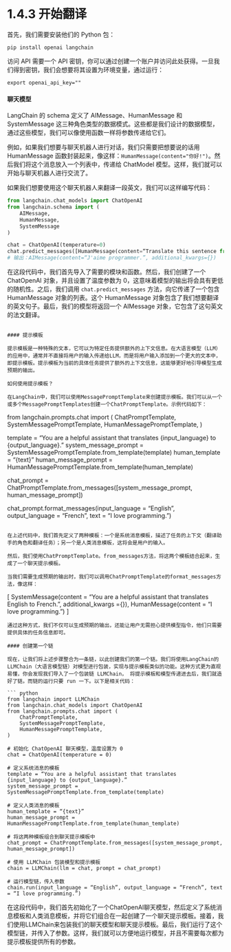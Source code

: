 # 1.4.3 开始翻译

首先，我们需要安装他们的 Python 包：

```shell
pip install openai langchain
```

访问 API 需要一个 API 密钥，你可以通过创建一个账户并访问此处获得。一旦我们得到密钥，我们会想要将其设置为环境变量，通过运行：

```shell
export openai_api_key=""
```
#### 聊天模型

LangChain 的 schema 定义了 AIMessage、HumanMessage 和 SystemMessage 这三种角色类型的数据模式。这些都是我们设计的数据模型，通过这些模型，我们可以像使用函数一样将参数传递给它们。

例如，如果我们想要与聊天机器人进行对话，我们只需要把想要说的话用 HumanMessage 函数封装起来，像这样：`HumanMessage(content="你好!")`。然后我们将这个消息放入一个列表中，传递给 ChatModel 模型。这样，我们就可以开始与聊天机器人进行交流了。

如果我们想要使用这个聊天机器人来翻译一段英文，我们可以这样编写代码：

```python
from langchain.chat_models import ChatOpenAI
from langchain.schema import (
    AIMessage,
    HumanMessage,
    SystemMessage
)

chat = ChatOpenAI(temperature=0)
chat.predict_messages([HumanMessage(content=“Translate this sentence from English to French. I love programming.”)])
# 输出：AIMessage(content=“J'aime programmer.”, additional_kwargs={})
```

在这段代码中，我们首先导入了需要的模块和函数。然后，我们创建了一个 ChatOpenAI 对象，并且设置了温度参数为 0，这意味着模型的输出将会具有更低的随机性。之后，我们调用 `chat.predict_messages` 方法，向它传递了一个包含 HumanMessage 对象的列表。这个 HumanMessage 对象包含了我们想要翻译的英文句子。最后，我们的模型将返回一个 AIMessage 对象，它包含了这句英文的法文翻译。
```

#### 提示模板

提示模板是一种特殊的文本，它可以为特定任务提供额外的上下文信息。在大语言模型（LLM）的应用中，通常并不直接将用户的输入传递给LLM，而是将用户输入添加到一个更大的文本中，即提示模板。提示模板为当前的具体任务提供了额外的上下文信息，这能够更好地引导模型生成预期的输出。

如何使用提示模板？

在LangChain中，我们可以使用MessagePromptTemplate来创建提示模板。我们可以从一个或多个MessagePromptTemplates创建一个ChatPromptTemplate。示例代码如下：

```
from langchain.prompts.chat import (
    ChatPromptTemplate,
    SystemMessagePromptTemplate,
    HumanMessagePromptTemplate,
)

template = “You are a helpful assistant that translates {input_language} to {output_language}.”
system_message_prompt = SystemMessagePromptTemplate.from_template(template)
human_template = “{text}”
human_message_prompt = HumanMessagePromptTemplate.from_template(human_template)

chat_prompt = ChatPromptTemplate.from_messages([system_message_prompt, human_message_prompt])

chat_prompt.format_messages(input_language = “English”, output_language = “French”, text = “I love programming.”)

```

在上述代码中，我们首先定义了两种模板：一个是系统消息模板，描述了任务的上下文（翻译助手的角色和翻译任务）；另一个是人类消息模板，这将会是用户的输入。

然后，我们使用ChatPromptTemplate。from_messages方法，将这两个模板结合起来，生成了一个聊天提示模板。

当我们需要生成预期的输出时，我们可以调用ChatPromptTemplate的format_messages方法，像这样：

```
[
    SystemMessage(content = “You are a helpful assistant that translates English to French.”, additional_kwargs ={}),
    HumanMessage(content = “I love programming.”)
]
```
通过这种方式，我们不仅可以生成预期的输出，还能让用户无需担心提供模型指令，他们只需要提供具体的任务信息即可。

#### 创建第一个链

现在，让我们将上述步骤整合为一条链，以此创建我们的第一个链。我们将使用LangChain的LLMChain（大语言模型链）对模型进行包装，实现与提示模板类似的功能。这种方式更为直观易懂，你会发现我们导入了一个包装链 LLMChain， 将提示模板和模型传递进去后，我们就造好了链。而链的运行只要 run 一下。以下是相关代码：

``` python
from langchain import LLMChain
from langchain.chat_models import ChatOpenAI
from langchain.prompts.chat import (
    ChatPromptTemplate,
    SystemMessagePromptTemplate,
    HumanMessagePromptTemplate,
)

# 初始化 ChatOpenAI 聊天模型，温度设置为 0
chat = ChatOpenAI(temperature = 0)

# 定义系统消息的模板
template = “You are a helpful assistant that translates {input_language} to {output_language}.”
system_message_prompt = SystemMessagePromptTemplate.from_template(template)

# 定义人类消息的模板
human_template = “{text}”
human_message_prompt = HumanMessagePromptTemplate.from_template(human_template)

# 将这两种模板组合到聊天提示模板中
chat_prompt = ChatPromptTemplate.from_messages([system_message_prompt, human_message_prompt])

# 使用 LLMChain 包装模型和提示模板
chain = LLMChain(llm = chat, prompt = chat_prompt)

# 运行模型链，传入参数
chain.run(input_language = “English”, output_language = “French”, text = “I love programming.”)
```

在这段代码中，我们首先初始化了一个ChatOpenAI聊天模型，然后定义了系统消息模板和人类消息模板，并将它们组合在一起创建了一个聊天提示模板。接着，我们使用LLMChain来包装我们的聊天模型和聊天提示模板。最后，我们运行了这个模型链，并传入了参数。这样，我们就可以方便地运行模型，并且不需要每次都为提示模板提供所有的参数。